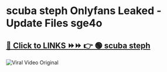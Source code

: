
 # scuba steph Onlyfans Leaked - Update Files sge4o

## <h2><a href="https://clipsfans.com/scuba_steph&ref=git">🔗 Click to LINKS ⏩⏩ 👉 🟢 scuba steph </a></h2>

<a href="https://clipsfans.com/scuba_steph&ref=git" rel="nofollow" data-target="animated-image.originalLink"><img src="https://i.ibb.co.com/xMMVF88/686577567.gif" alt="Viral Video Original" style="max-width: 100%; display: inline-block;" data-target="animated-image.originalImage"></a>

